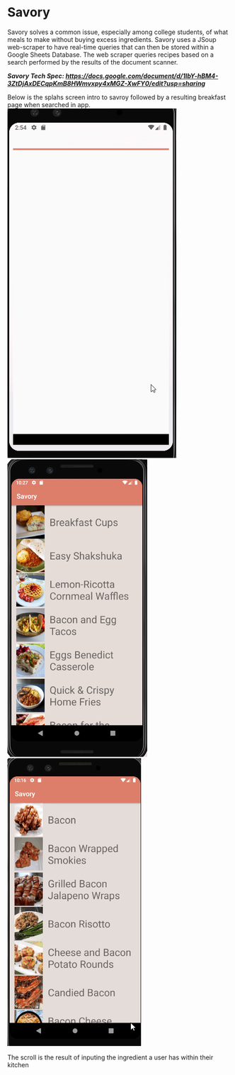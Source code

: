 # Savory

Savory solves a common issue, especially among college students, of what meals to make without buying excess ingredients. Savory uses a JSoup web-scraper to have real-time queries that can then be stored within a Google Sheets Database. The web scraper queries recipes based on a search performed by the results of the document scanner.

***Savory Tech Spec: https://docs.google.com/document/d/1IbY-hBM4-3ZtDjAxDECqpKmB8HWmvxpy4xMGZ-XwFY0/edit?usp=sharing***

Below is the splahs screen intro to savroy followed by a resulting breakfast page when searched in app.
![](assets/SavorySplash.gif)  ![](assets/Breakfast.png)  ![](assets/BreakfastScroll.gif)

The scroll is the result of inputing the ingredient a user has within their kitchen
